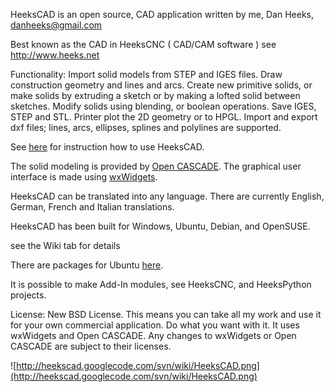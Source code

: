 HeeksCAD is an open source, CAD application written by me, Dan Heeks,  danheeks@gmail.com

Best known as the CAD in HeeksCNC ( CAD/CAM software )
see http://www.heeks.net

Functionality:
Import solid models from STEP and IGES files.
Draw construction geometry and lines and arcs.
Create new primitive solids, or make solids by extruding a sketch or
by making a lofted solid between sketches.
Modify solids using blending, or boolean operations.
Save IGES, STEP and STL.
Printer plot the 2D geometry or to HPGL.
Import and export dxf files; lines, arcs, ellipses, splines and polylines are supported.

See [here](http://code.google.com/p/heekscad/wiki/UsingHeeksCAD) for instruction how to use HeeksCAD.

The solid modeling is provided by [Open CASCADE](http://www.opencascade.org).
The graphical user interface is made using [wxWidgets](http://www.wxwidgets.org).

HeeksCAD can be translated into any language. There are currently English, German, French and Italian translations.

HeeksCAD has been built for Windows, Ubuntu, Debian, and OpenSUSE.

see the Wiki tab for details

There are packages for Ubuntu [here](https://launchpad.net/~neomilium/+archive/ubuntu/heekscnc-devel).


It is possible to make Add-In modules, see HeeksCNC, and HeeksPython projects.

License: New BSD License. This means you can take all my work and use it for your own commercial application. Do what you want with it. It uses wxWidgets and Open CASCADE. Any changes to wxWidgets or Open CASCADE are subject to their licenses.

![http://heekscad.googlecode.com/svn/wiki/HeeksCAD.png](http://heekscad.googlecode.com/svn/wiki/HeeksCAD.png)